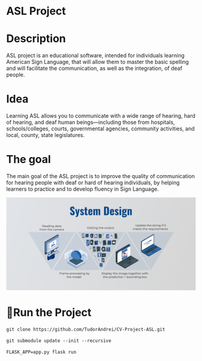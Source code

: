 # ASL Project

# Description

ASL project is an educational software, intended for individuals learning American Sign Language, that will allow them to master the basic spelling and will facilitate the communication, as well as the integration, of deaf people.
 
# Idea 

Learning ASL allows you to communicate with a wide range of hearing, hard of hearing, and deaf human beings—including those from hospitals, schools/colleges, courts, governmental agencies, community activities, and local, county, state legislatures.

# The goal

The main goal of the ASL project is to improve the quality of communication for hearing people with deaf or hard of hearing individuals, by helping learners to practice and to develop fluency in Sign Language.

![alt text](static/images/system_design.png?raw=true)

#  🚩Run the Project

```
git clone https://github.com/TudorAndrei/CV-Project-ASL.git
```
```
git submodule update --init --recursive
```
```
FLASK_APP=app.py flask run
```


